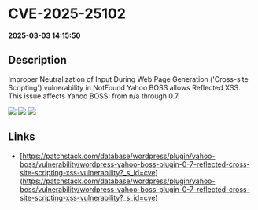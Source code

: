 # CVE-2025-25102

**2025-03-03 14:15:50**

## Description
Improper Neutralization of Input During Web Page Generation ('Cross-site Scripting') vulnerability in NotFound Yahoo BOSS allows Reflected XSS. This issue affects Yahoo BOSS: from n/a through 0.7.

![](https://img.shields.io/static/v1?label=Score&message=7.1&color=red)
![](https://img.shields.io/static/v1?label=Severity&message=HIGH&color=red)
![](https://img.shields.io/static/v1?label=CWE&message=XSS&color=green)

## Links
- [https://patchstack.com/database/wordpress/plugin/yahoo-boss/vulnerability/wordpress-yahoo-boss-plugin-0-7-reflected-cross-site-scripting-xss-vulnerability?_s_id=cve](https://patchstack.com/database/wordpress/plugin/yahoo-boss/vulnerability/wordpress-yahoo-boss-plugin-0-7-reflected-cross-site-scripting-xss-vulnerability?_s_id=cve)
